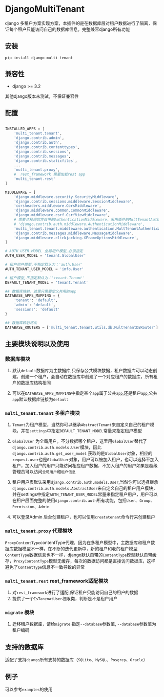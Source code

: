 # DjangoMultiTenant

django 多租户方案实现方案，本插件的是在数据库层对租户数据进行了隔离，保证每个租户只能访问自己的数据库信息，完整兼容django所有功能

## 安装

```shell
pip install django-multi-tenant
```

## 兼容性

- django >= 3.2

其他django版本未测试，不保证兼容性

## 配置

```python

INSTALLED_APPS = [
    'multi_tenant.tenant',
    'django.contrib.admin',
    'django.contrib.auth',
    'django.contrib.contenttypes',
    'django.contrib.sessions',
    'django.contrib.messages',
    'django.contrib.staticfiles',
    ...
    'multi_tenant.proxy',
    #  rest_framework 需要加载rest app
    'multi_tenant.rest'
]

MIDDLEWARE = [
    'django.middleware.security.SecurityMiddleware',
    'django.contrib.sessions.middleware.SessionMiddleware',
    'corsheaders.middleware.CorsMiddleware',
    'django.middleware.common.CommonMiddleware',
    'django.middleware.csrf.CsrfViewMiddleware',
    # 需要注释调官方自带的AuthenticationMiddleware，采用插件的MultTenantAuthenticationMiddleware
    # 'django.contrib.auth.middleware.AuthenticationMiddleware',
    'multi_tenant.tenant.middleware.authentication.MultTenantAuthenticationMiddleware',
    'django.contrib.messages.middleware.MessageMiddleware',
    'django.middleware.clickjacking.XFrameOptionsMiddleware',
]

# AUTH_USER_MODEL 全局用户模型,必须指定
AUTH_USER_MODEL = 'tenant.GlobalUser'

# 租户用户模型,不指定默认为：'auth.User'
AUTH_TENANT_USER_MODEL = 'info.User'

# 租户模型,不指定默认为：'tenant.Tenant'
DEFAULT_TENANT_MODEL = 'tenant.Tenant'

## 数据库映射，这里只需要定义共用的app
DATABASE_APPS_MAPPING = {
    'tenant': 'default',
    'admin': 'default',
    'sessions': 'default'
}

## 数据库映射路由
DATABASE_ROUTERS = ['multi_tenant.tenant.utils.db.MultTenantDBRouter']

```

## 主要模块说明以及使用

### 数据库模块

1. 默认`default`数据库为主数据库,只保存公共模块数据，租户数据库可以动态创建，创建一个租户，会自动在数据库中创建了一个对应租户的数据库，所有租户的数据库结构相同

2. 可以在`DATABASE_APPS_MAPPING`中指定某个`app`属于公共`app`,还是租户`app`,公共`app`默认数据库链接为`default`

### `multi_tenant.tenant` 多租户模块


1. `Tenant`为租户模型，当然你可以继承`AbstractTenant`来自定义自己的租户模块，并在`settings`中指定`DEFAULT_TENANT_MODEL`常量来指定租户模型

2. `GlobalUser` 为全局用户，不分数据哪个租户，这里用`GlobalUser`替代了`django.contrib.auth.models.User`模块，因此`django.contrib.auth.get_user_model` 获取的是`GlobalUser`对象，相应的`request.user`也是`GlobalUser`对象，用户可以被加入租户，也可以选择不加入租户，加入租户的用户只能访问相应租户数据，不加入租户的用户如果是超级管理员可以访问`全局用户`和`租户信息`

3. 租户用户表默认采用`django.contrib.auth.models.User`,当然你可以选择继承`django.contrib.auth.models.AbstractUser`来自定义自己的租户用户模块，并在settings中指定`AUTH_TENANT_USER_MODEL`常量来指定租户用户，用户可以在租户层面完整的使用`django.contrib.auth`所有功能，包括`User`、`Group`、`Permission`、`Admin`

4. 可以登录Admin 后台创建租户，也可以使用`createtenant`命令行来创建租户


### `multi_tenant.proxy` 代理模块

`ProxyContentType`contentType代理，因为在多租户模型中，主数据库和租户数据库数据模型不一样，在不断的迭代更新中，新的租户和老的租户模型`ContentType`数据信息也不一样，django默认自带的`ContentType`模型默认自带缓存，`ProxyContentType`模型无缓存，每次的数据访问都是直接访问数据库，这样避免了`ContentType`信息不一致导致的异常


### `multi_tenant.rest` rest_framework适配模块

1. 对`rest_framework`进行了适配,保证租户只能访问自己的租户的数据
2. 提供了一个`IsTanenatUser`权限类，判断是不是租户用户



### `migrate` 模块

1. 迁移租户数据库，请给`migrate` 指定`--database`参数值, `--database`参数值为租户编码



## 支持的数据库

适配了支持`django`所有支持的数据库（`SQLite`、`MySQL`、`Posgrep`、`Oracle`）


## 例子

可以参考`examples`的使用

